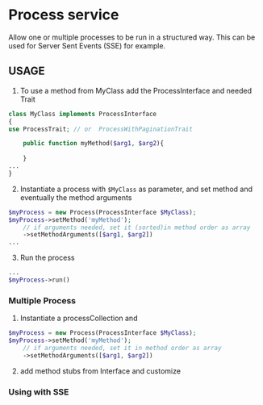 Process service
=====================================


Allow one or multiple processes to be run in a structured way. This can be used for Server Sent Events (SSE) for example.


## USAGE

1. To use a method from MyClass add the ProcessInterface and needed Trait


```php
class MyClass implements ProcessInterface
{
use ProcessTrait; // or  ProcessWithPaginationTrait

    public function myMethod($arg1, $arg2){
    
    }
...
} 
```
2. Instantiate a process with ```$MyClass``` as parameter, and set method and eventually the method arguments 

```php
$myProcess = new Process(ProcessInterface $MyClass);
$myProcess->setMethod('myMethod');
    // if arguments needed, set it (sorted)in method order as array
    ->setMethodArguments([$arg1, $arg2])
...
```

3. Run the process

```php
...
$myProcess->run()
```

### Multiple Process

1. Instantiate a processCollection and

```php
$myProcess = new Process(ProcessInterface $MyClass);
$myProcess->setMethod('myMethod');
    // if arguments needed, set it in method order as array
    ->setMethodArguments([$arg1, $arg2])
```

2. add method stubs from Interface and customize


### Using with SSE